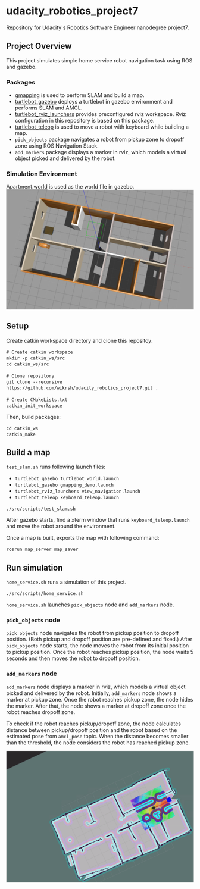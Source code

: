 # udacity_robotics_project7
Repository for Udacity's Robotics Software Engineer nanodegree project7.

## Project Overview
This project simulates simple home service robot navigation task using ROS and gazebo.

### Packages
- [gmapping](http://wiki.ros.org/gmapping) is used to perform SLAM and build a map.
- [turtlebot_gazebo](http://wiki.ros.org/turtlebot_gazebo) deploys a turtlebot in gazebo environment and performs SLAM and AMCL.
- [turtlebot_rviz_launchers](http://wiki.ros.org/turtlebot_rviz_launchers) provides preconfigured rviz workspace. Rviz configuration in this repository is based on this package.
- [turtlebot_teleop](http://wiki.ros.org/turtlebot_teleop) is used to move a robot with keyboard while building a map.
- `pick_objects` package navigates a robot from pickup zone to dropoff zone using ROS Navigation Stack.
- `add_markers` package displays a marker in rviz, which models a virtual object picked and delivered by the robot.

### Simulation Environment
[Apartment.world](map/Apartment.world) is used as the world file in gazebo.   
![Apartment.world](_images/world.png)

## Setup
Create catkin workspace directory and clone this repositoy:
```shell
# Create catkin workspace
mkdir -p catkin_ws/src
cd catkin_ws/src

# Clone repository
git clone --recursive https://github.com/wikrsh/udacity_robotics_project7.git .

# Create CMakeLists.txt
catkin_init_workspace
```
Then, build packages:
```shell
cd catkin_ws
catkin_make
```

## Build a map
`test_slam.sh` runs following launch files: 
- `turtlebot_gazebo turtlebot_world.launch` 
- `turtlebot_gazebo gmapping_demo.launch` 
- `turtlebot_rviz_launchers view_navigation.launch`
- `turtlebot_teleop keyboard_teleop.launch`
```shell
./src/scripts/test_slam.sh
```
After gazebo starts, find a xterm window that runs `keyboard_teleop.launch` and move the robot around the environment.  

Once a map is built, exports the map with following command:
```shell
rosrun map_server map_saver
```

## Run simulation
`home_service.sh` runs a simulation of this project.
```shell
./src/scripts/home_service.sh
```
`home_service.sh` launches `pick_objects` node and `add_markers` node.  

### `pick_objects` node
`pick_objects` node navigates the robot from pickup position to dropoff position. (Both pickup and dropoff position are pre-defined and fixed.)
After `pick_objects` node starts, the node moves the robot from its initial position to pickup position. Once the robot reaches pickup position, the node waits 5 seconds and then moves the robot to dropoff position.

### `add_markers` node
`add_markers` node displays a marker in rviz, which models a virtual object picked and delivered by the robot.
Initially, `add_markers` node shows a marker at pickup zone. Once the robot reaches pickup zone, the node hides the marker. After that, the node shows a marker at dropoff zone once the robot reaches dropoff zone.  

To check if the robot reaches pickup/dropoff zone, the node calculates distance between pickup/dropoff position and the robot based on the estimated pose from `amcl_pose` topic. When the distance becomes smaller than the threshold, the node considers the robot has reached pickup zone.

![capture.gif](_images/capture.gif)
